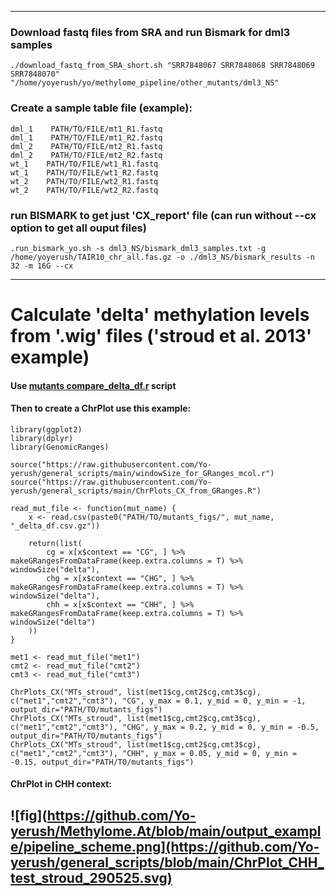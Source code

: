 -----------------------------------------------------------------

### Download fastq files from SRA and run Bismark for dml3 samples
```
./download_fastq_from_SRA_short.sh "SRR7848067 SRR7848068 SRR7848069 SRR7848070" "/home/yoyerush/yo/methylome_pipeline/other_mutants/dml3_NS"
```

### Create a sample table file (example):
```
dml_1    PATH/TO/FILE/mt1_R1.fastq
dml_1    PATH/TO/FILE/mt1_R2.fastq
dml_2    PATH/TO/FILE/mt2_R1.fastq
dml_2    PATH/TO/FILE/mt2_R2.fastq
wt_1    PATH/TO/FILE/wt1_R1.fastq
wt_1    PATH/TO/FILE/wt1_R2.fastq
wt_2    PATH/TO/FILE/wt2_R1.fastq
wt_2    PATH/TO/FILE/wt2_R2.fastq
```
### run BISMARK to get just 'CX_report' file (can run without --cx option to get all ouput files)
```
.run_bismark_yo.sh -s dml3_NS/bismark_dml3_samples.txt -g /home/yoyerush/TAIR10_chr_all.fas.gz -o ./dml3_NS/bismark_results -n 32 -m 16G --cx
```

-----------------------------------------------------------------

# Calculate 'delta' methylation levels from '.wig' files ('stroud et al. 2013' example)
#### Use [mutants compare_delta_df.r](https://github.com/Yo-yerush/general_scripts/blob/main/mutants_compare_delta_df.r) script

#### Then to create a ChrPlot use this example:
```
library(ggplot2)
library(dplyr)
library(GenomicRanges)

source("https://raw.githubusercontent.com/Yo-yerush/general_scripts/main/windowSize_for_GRanges_mcol.r")
source("https://raw.githubusercontent.com/Yo-yerush/general_scripts/main/ChrPlots_CX_from_GRanges.R")

read_mut_file <- function(mut_name) {
    x <- read.csv(paste0("PATH/TO/mutants_figs/", mut_name, "_delta_df.csv.gz"))

    return(list(
        cg = x[x$context == "CG", ] %>% makeGRangesFromDataFrame(keep.extra.columns = T) %>% windowSize("delta"),
        chg = x[x$context == "CHG", ] %>% makeGRangesFromDataFrame(keep.extra.columns = T) %>% windowSize("delta"),
        chh = x[x$context == "CHH", ] %>% makeGRangesFromDataFrame(keep.extra.columns = T) %>% windowSize("delta")
    ))
}

met1 <- read_mut_file("met1")
cmt2 <- read_mut_file("cmt2")
cmt3 <- read_mut_file("cmt3")

ChrPlots_CX("MTs_stroud", list(met1$cg,cmt2$cg,cmt3$cg), c("met1","cmt2","cmt3"), "CG", y_max = 0.1, y_mid = 0, y_min = -1, output_dir="PATH/TO/mutants_figs")
ChrPlots_CX("MTs_stroud", list(met1$cg,cmt2$cg,cmt3$cg), c("met1","cmt2","cmt3"), "CHG", y_max = 0.2, y_mid = 0, y_min = -0.5, output_dir="PATH/TO/mutants_figs")
ChrPlots_CX("MTs_stroud", list(met1$cg,cmt2$cg,cmt3$cg), c("met1","cmt2","cmt3"), "CHH", y_max = 0.05, y_mid = 0, y_min = -0.15, output_dir="PATH/TO/mutants_figs")
```

#### ChrPlot in CHH context:
![fig](https://github.com/Yo-yerush/Methylome.At/blob/main/output_example/pipeline_scheme.png](https://github.com/Yo-yerush/general_scripts/blob/main/ChrPlot_CHH_test_stroud_290525.svg)
-----------------------------------------------------------------
